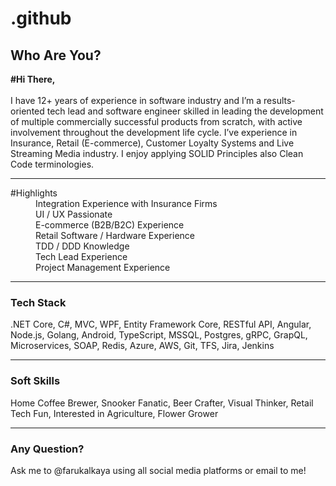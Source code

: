 # .github
## Who Are You?
<b>#Hi There,</b> <br/><br/>
I have 12+ years of experience in software industry and I’m a results-oriented tech lead and software engineer skilled in leading the development of multiple commercially successful products from scratch, with active involvement throughout the development life cycle. I’ve experience in Insurance, Retail (E-commerce), Customer Loyalty Systems and Live Streaming Media industry. I enjoy applying SOLID Principles also Clean Code terminologies.
________________________________________________________________________________________________________________________________________
<dl>
  <dt>#Highlights</dt>
  <dd></dd>
  <dd>Integration Experience with Insurance Firms</dd>
  <dd>UI / UX Passionate</dd>
  <dd>E-commerce (B2B/B2C) Experience</dd>
  <dd>Retail Software / Hardware Experience</dd>
  <dd>TDD / DDD Knowledge</dd>
  <dd>Tech Lead Experience</dd>
  <dd>Project Management Experience</dd>
</dl>

________________________________________________________________________________________________________________________________________
### Tech Stack <br/>
.NET Core, C#, MVC, WPF, Entity Framework Core, RESTful API, Angular, Node.js, Golang, Android, TypeScript, MSSQL, Postgres, gRPC, GrapQL, Microservices, SOAP, Redis, Azure, AWS, Git, TFS, Jira, Jenkins
________________________________________________________________________________________________________________________________________

### Soft Skills <br/>
Home Coffee Brewer, Snooker Fanatic, Beer Crafter, Visual Thinker, Retail Tech Fun, Interested in Agriculture, Flower Grower
________________________________________________________________________________________________________________________________________
### Any Question? <br/>
Ask me to @farukalkaya using all social media platforms or email to me!


<!--
**Hotkey/hotkey** is a ✨ _special_ ✨ repository because its `README.md` (this file) appears on your GitHub profile.

Here are some ideas to get you started:

- 🔭 I’m currently working on ...
- 🌱 I’m currently learning ...
- 👯 I’m looking to collaborate on ...
- 🤔 I’m looking for help with ...
- 💬 Ask me about ...
- 📫 How to reach me: ...
- 😄 Pronouns: ...
- ⚡ Fun fact: ...
-->
